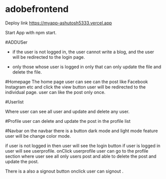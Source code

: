 # adobefrontend


Deploy link  https://myapp-ashutosh5333.vercel.app

Start App with npm start.

#ADDUSer 
 
 - if the user is not logged in, the user cannot write a blog, and the user will be redirected to the login page.
  
-  only those whose user is logged in only that can only update the file and delete the file.  



#Homepage 
    The home page user can see can the post like Facebook Instagram etc and click the view button user will be redirected to the individual page. 
    user can like the post only once.
    
#Userlist 

Where user can see all user and update and delete any user.


#Profile 
user can delete and update the post in the profile list 


#Navbar
on the navbar there is a button dark mode and light mode feature user will be change  color mode.      
 
if user is not logged in then user will see the login button  if user is logged in user will see userprofile. 
onClick userprofile  user can go to the profile section  where user see all only users post and  able to delete the post and 
update the post. 

There is a also a signout button onclick user can signout .



